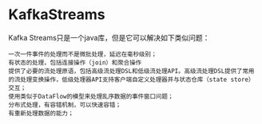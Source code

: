 # KafkaStreams

Kafka Streams只是一个java库，但是它可以解决如下类似问题：
```
一次一件事件的处理而不是微批处理，延迟在毫秒级别；
有状态的处理，包括连接操作（join）和聚合操作
提供了必要的流处理原语，包括高级流处理DSL和低级流处理API。高级流处理DSL提供了常用的流处理变换操作，低级处理器API支持客户端自定义处理器并与状态仓库（state store）交互；
使用类似于DataFlow的模型来处理乱序数据的事件窗口问题；
分布式处理，有容错机制，可以快速容错；
有重新处理数据的能力；
```
